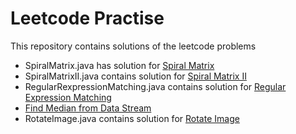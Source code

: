 # Leetcode Practise
This repository contains solutions of the leetcode problems

* SpiralMatrix.java has solution for [Spiral Matrix](https://leetcode.com/problems/spiral-matrix/#/description)
* SpiralMatrixII.java contains solution for [Spiral Matrix II](https://leetcode.com/problems/spiral-matrix-ii/)
* RegularRexpressionMatching.java contains solution for [Regular Expression Matching](https://leetcode.com/problems/regular-expression-matching/#/description) 
* [Find Median from Data Stream](https://leetcode.com/problems/find-median-from-data-stream/#/description)
* RotateImage.java contains solution for [Rotate Image](https://leetcode.com/problems/rotate-image/)